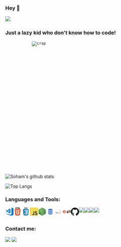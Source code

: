 ### Hey 🤎

<a href="https://hits.seeyoufarm.com"><img src="https://hits.seeyoufarm.com/api/count/incr/badge.svg?url=https%3A%2F%2Fgithub.com%2Fsohampod%2F&count_bg=%2358B0FF&title_bg=%23FF5858&icon=github.svg&icon_color=%23FFFFFF&title=stalk+counts&edge_flat=false"/></a>

### Just a lazy kid who don't know how to code!

<code><img src="https://media.giphy.com/media/WTjXuYA2y4o3UZly3W/giphy.gif" alt="crap" align="right" width="420x" height="420px"  /></code>&nbsp;

![Soham's github stats](https://github-readme-stats.vercel.app/api?username=sohampod&show_icons=true&bg_color=#f7d081)

![Top Langs](https://github-readme-stats.vercel.app/api/top-langs/?username=sohampod&layout=compact)



### Languages and Tools:


<img align="left" alt="Visual Studio Code" width="26px" src="https://raw.githubusercontent.com/github/explore/80688e429a7d4ef2fca1e82350fe8e3517d3494d/topics/visual-studio-code/visual-studio-code.png" />
<img align="left" alt="HTML5" width="26px" src="https://raw.githubusercontent.com/github/explore/80688e429a7d4ef2fca1e82350fe8e3517d3494d/topics/html/html.png" />
<img align="left" alt="CSS3" width="26px" src="https://raw.githubusercontent.com/github/explore/80688e429a7d4ef2fca1e82350fe8e3517d3494d/topics/css/css.png" />
<img align="left" alt="JavaScript" width="26px" src="https://raw.githubusercontent.com/github/explore/80688e429a7d4ef2fca1e82350fe8e3517d3494d/topics/javascript/javascript.png" />
<img align="left" alt="Node.js" width="26px" src="https://raw.githubusercontent.com/github/explore/80688e429a7d4ef2fca1e82350fe8e3517d3494d/topics/nodejs/nodejs.png" />
<img align="left" alt="SQL" width="26px" src="https://raw.githubusercontent.com/github/explore/80688e429a7d4ef2fca1e82350fe8e3517d3494d/topics/sql/sql.png" />
<img align="left" alt="MySQL" width="26px" src="https://raw.githubusercontent.com/github/explore/80688e429a7d4ef2fca1e82350fe8e3517d3494d/topics/mysql/mysql.png" />
<img align="left" alt="Git" width="26px" src="https://raw.githubusercontent.com/github/explore/80688e429a7d4ef2fca1e82350fe8e3517d3494d/topics/git/git.png" />
<img align="left" alt="GitHub" width="26px" src="https://raw.githubusercontent.com/github/explore/78df643247d429f6cc873026c0622819ad797942/topics/github/github.png" />
<img align="left" src="https://cdn.jsdelivr.net/npm/programming-languages-logos/src/cpp/cpp.png" height="27">
<img align="left" src="https://cdn.jsdelivr.net/npm/programming-languages-logos/src/python/python.png" height="27">
<img align="left" src="https://cdn.jsdelivr.net/npm/programming-languages-logos/src/c/c.png" height="27">
<img align="left" src="https://cdn.jsdelivr.net/npm/programming-languages-logos/src/java/java.png" height="27">
<br/>
<br/>
 
 ###  Contact me:   
  
  
  [<img src="https://img.icons8.com/color/48/000000/linkedin.png" width="3.5%"/>](https://www.linkedin.com/in/sohampoddar/)
  [<img src="https://img.icons8.com/color/48/000000/behance.png" width="3.5%"/>](https://www.behance.net/sohampoddar)
  




<!--
Here are some ideas to get you started:

- 🔭 I’m currently working on ...
- 🌱 I’m currently learning ...
- 👯 I’m looking to collaborate on ...
- 🤔 I’m looking for help with ...
- 💬 Ask me about ...
- 📫 How to reach me: ...
- 😄 Pronouns: ...
- ⚡ Fun fact: ...
-->
